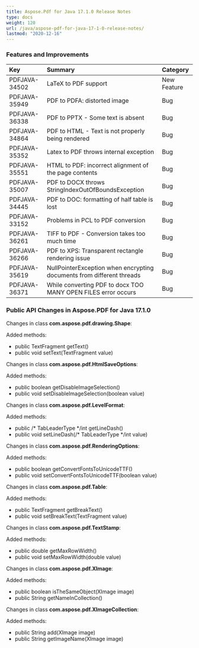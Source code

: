 ```yaml
---
title: Aspose.Pdf for Java 17.1.0 Release Notes
type: docs
weight: 120
url: /java/aspose-pdf-for-java-17-1-0-release-notes/
lastmod: "2020-12-16"
---
```


### **Features and Improvements**

|**Key**|**Summary**|**Category**|
| :- | :- | :- |
|PDFJAVA-34502|LaTeX to PDF support|New Feature|
|PDFJAVA-35949|PDF to PDFA: distorted image|Bug|
|PDFJAVA-36338|PDF to PPTX - Some text is absent|Bug|
|PDFJAVA-34864|PDF to HTML - Text is not properly being rendered|Bug|
|PDFJAVA-35352|Latex to PDF throws internal exception|Bug|
|PDFJAVA-35551|HTML to PDF: incorrect alignment of the page contents|Bug|
|PDFJAVA-35007|PDF to DOCX throws StringIndexOutOfBoundsException|Bug|
|PDFJAVA-34445|PDF to DOC: formatting of half table is lost|Bug|
|PDFJAVA-33152|Problems in PCL to PDF conversion|Bug|
|PDFJAVA-36261|TIFF to PDF - Conversion takes too much time|Bug|
|PDFJAVA-36266|PDF to XPS: Transparent rectangle rendering issue|Bug|
|PDFJAVA-35619|NullPointerException when encrypting documents from different threads|Bug|
|PDFJAVA-36371|While converting PDF to docx TOO MANY OPEN FILES error occurs|Bug|
### **Public API Changes in Aspose.PDF for Java 17.1.0**
Changes in class **com.aspose.pdf.drawing.Shape**:

Added methods:

- public TextFragment getText()
- public void setText(TextFragment value)

Changes in class **com.aspose.pdf.HtmlSaveOptions**:

Added methods:

- public boolean getDisableImageSelection()
- public void setDisableImageSelection(boolean value)

Changes in class **com.aspose.pdf.LevelFormat**:

Added methods:

- public /* TabLeaderType */int getLineDash()
- public void setLineDash(/* TabLeaderType */int value)

Changes in class **com.aspose.pdf.RenderingOptions**:

Added methods:

- public boolean getConvertFontsToUnicodeTTF()
- public void setConvertFontsToUnicodeTTF(boolean value)

Changes in class **com.aspose.pdf.Table**:

Added methods:

- public TextFragment getBreakText()
- public void setBreakText(TextFragment value)

Changes in class **com.aspose.pdf.TextStamp**:

Added methods:

- public double getMaxRowWidth()
- public void setMaxRowWidth(double value)

Changes in class **com.aspose.pdf.XImage**:

Added methods:

- public boolean isTheSameObject(XImage image)
- public String getNameInCollection()

Changes in class **com.aspose.pdf.XImageCollection**:

Added methods:

- public String add(XImage image)
- public String getImageName(XImage image)
